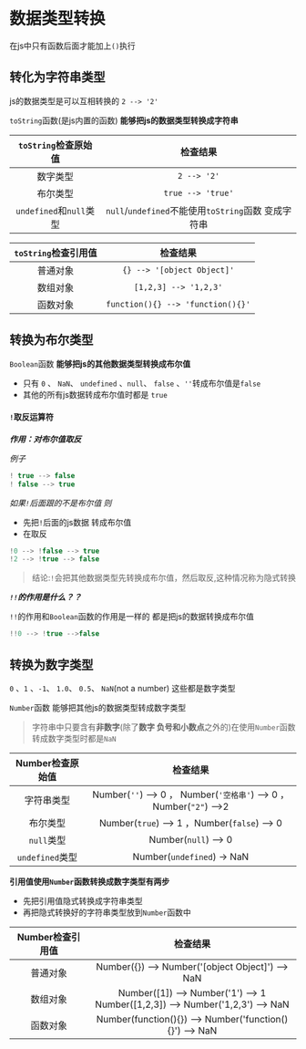 

# 数据类型转换

在js中只有函数后面才能加上`()`执行

## 转化为字符串类型

js的数据类型是可以互相转换的 `2 --> '2'`

`toString`函数(是js内置的函数) **能够把js的数据类型转换成字符串**

|  `toString`检查原始值   |                      检查结果                       |
| :---------------------: | :-------------------------------------------------: |
|        数字类型         |                     `2 --> '2'`                     |
|        布尔类型         |                  `true --> 'true'`                  |
| `undefined`和`null`类型 | `null`/`undefined`不能使用`toString`函数 变成字符串 |

| `toString`检查引用值 |             检查结果              |
| :------------------: | :-------------------------------: |
|       普通对象       |    `{} --> '[object Object]'`     |
|       数组对象       |       `[1,2,3] --> '1,2,3'`       |
|       函数对象       | `function(){} --> 'function(){}'` |

## 转换为布尔类型

`Boolean`函数 **能够把js的其他数据类型转换成布尔值**

- 只有 `0` 、 `NaN`、 `undefined` 、`null`、 `false` 、`''`转成布尔值是`false`
- 其他的所有js数据转成布尔值时都是 `true`

#### `!`取反运算符

***作用：对布尔值取反***

*例子*

```JavaScript
! true --> false
! false --> true
```

*如果`!`后面跟的不是布尔值 则*

- 先把`!`后面的js数据 转成布尔值
- 在取反

```javascript
!0 --> !false --> true
!2 --> !true --> false
```

> 结论:`!`会把其他数据类型先转换成布尔值，然后取反,这种情况称为隐式转换

***`!!`的作用是什么？？***

`!!`的作用和`Boolean`函数的作用是一样的 都是把js的数据转换成布尔值

```javascript
!!0 --> !true -->false
```

## 转换为数字类型

`0` 、`1` 、`-1`、 `1.0`、 `0.5`、 `NaN`(not a number) 这些都是数字类型

`Number`函数 能够把其他js的数据类型转成数字类型

> 字符串中只要含有**非数字**(除了**数字 负号和小数点**之外的)在使用`Number`函数转成数字类型时都是`NaN`

| Number检查原始值 |                           检查结果                           |
| :--------------: | :----------------------------------------------------------: |
|    字符串类型    | Number(`''`) --> 0 ，  Number(`'空格串'`) --> 0  ， Number(`"2"`) -->2 |
|     布尔类型     |         Number(`true`) --> 1 ，Number(`false`) --> 0         |
|    `null`类型    |                     Number(`null`) --> 0                     |
| `undefined`类型  |                  Number(`undefined`) -> NaN                  |

**引用值使用`Number`函数转换成数字类型有两步**

- 先把引用值隐式转换成字符串类型
- 再把隐式转换好的字符串类型放到`Number`函数中

| Number检查引用值 |                           检查结果                           |
| :--------------: | :----------------------------------------------------------: |
|     普通对象     |     Number({})  -->  Number('[object Object]')  -->  NaN     |
|     数组对象     | Number([1])  -->  Number('1')  -->  1<br/>Number([1,2,3])  -->  Number('1,2,3')  --> NaN |
|     函数对象     |   Number(function(){}) --> Number('function(){}')  --> NaN   |


